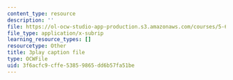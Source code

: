 ```yaml
---
content_type: resource
description: ''
file: https://ol-ocw-studio-app-production.s3.amazonaws.com/courses/5-61-physical-chemistry-fall-2017/3f6acfc9cffe53859865dd6b57fa51be_N4vMgwWT-80.vtt
file_type: application/x-subrip
learning_resource_types: []
resourcetype: Other
title: 3play caption file
type: OCWFile
uid: 3f6acfc9-cffe-5385-9865-dd6b57fa51be
---
```


